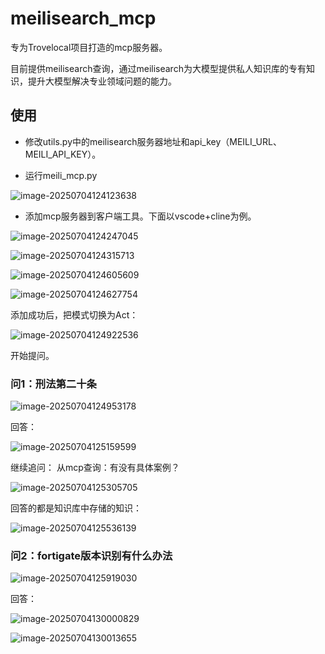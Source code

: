# meilisearch_mcp
专为Trovelocal项目打造的mcp服务器。

目前提供meilisearch查询，通过meilisearch为大模型提供私人知识库的专有知识，提升大模型解决专业领域问题的能力。

## 使用

- 修改utils.py中的meilisearch服务器地址和api_key（MEILI_URL、MEILI_API_KEY）。

- 运行meili_mcp.py

![image-20250704124123638](README.assets/image-20250704124123638.png)

- 添加mcp服务器到客户端工具。下面以vscode+cline为例。

![image-20250704124247045](README.assets/image-20250704124247045.png)



![image-20250704124315713](README.assets/image-20250704124315713.png)



![image-20250704124605609](README.assets/image-20250704124605609.png)



![image-20250704124627754](README.assets/image-20250704124627754.png)

添加成功后，把模式切换为Act：

![image-20250704124922536](README.assets/image-20250704124922536.png)

开始提问。

### 问1：刑法第二十条

![image-20250704124953178](README.assets/image-20250704124953178.png)

回答：

![image-20250704125159599](README.assets/image-20250704125159599.png)

继续追问： 从mcp查询：有没有具体案例？

![image-20250704125305705](README.assets/image-20250704125305705.png)

回答的都是知识库中存储的知识：

![image-20250704125536139](README.assets/image-20250704125536139.png)

### 问2：fortigate版本识别有什么办法

![image-20250704125919030](README.assets/image-20250704125919030.png)

回答：

![image-20250704130000829](README.assets/image-20250704130000829.png)

![image-20250704130013655](README.assets/image-20250704130013655.png)
